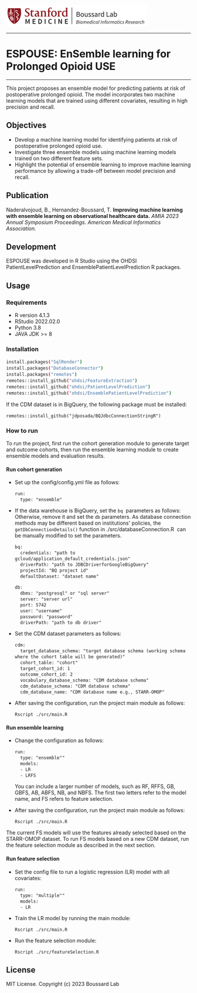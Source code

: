 <img src="docs/boussardlab.png" style="margin-right: 20px; margin-top: 10px;" />

----------------------------

# ESPOUSE: EnSemble learning for Prolonged Opioid USE

-----------------------------
This project proposes an ensemble model for predicting patients at risk of postoperative prolonged opioid. The model incorporates two machine learning models that are trained using different covariates, resulting in high precision and recall.

## Objectives
- Develop a machine learning model for identifying patients at risk of postoperative prolonged opioid use.
- Investigate three ensemble models using machine learning models trained on two different feature sets.
- Highlight the potential of ensemble learning to improve machine learning performance by allowing a trade-off between model precision and recall.

## Publication
Naderalvojoud, B., Hernandez-Boussard, T. **Improving machine learning with ensemble learning on observational healthcare data.** *AMIA 2023 Annual Symposium Proceedings. American Medical Informatics Association.*

## Development
ESPOUSE was developed in R Studio using the OHDSI PatientLevelPrediction and EnsemblePatientLevelPrediction R packages.

## Usage

### Requirements
- R version 4.1.3
- RStudio 2022.02.0
- Python 3.8
- JAVA JDK >= 8 

### Installation

```sh
install.packages("SqlRender")
install.packages("DatabaseConnector")
install.packages("remotes")
remotes::install_github("ohdsi/FeatureExtraction")
remotes::install_github("ohdsi/PatientLevelPrediction")
remotes::install_github("ohdsi/EnsemblePatientLevelPrediction")
```

If the CDM dataset is in BigQuery, the following package must be installed: 
```
remotes::install_github("jdposada/BQJdbcConnectionStringR")
```

### How to run
To run the project, first run the cohort generation module to generate target and outcome cohorts, then run the ensemble learning module to create ensemble models and evaluation results.

#### Run cohort generation
- Set up the config/config.yml file as follows:
    ```
    run:
      type: "ensemble"
    ```
- If the data warehouse is BigQuery, set the `bq`  parameters as follows: Otherwise, remove it and set the `db` parameters. As database connection methods may be different based on institutions' policies, the `getDbConnectionDetails()` function in ./src/databaseConnection.R  can be manually modified to set the parameters.
    ```
    bq:
      credentials: "path to gcloud/application_default_credentials.json"
      driverPath: "path to JDBCDriverforGoogleBigQuery"
      projectId: "BQ project id"
      defaultDataset: "dataset name"
    ```
    ```
    db:
      dbms: "postgresql" or "sql server"
      server: "server url"
      port: 5742
      user: "username"
      password: "password"
      driverPath: "path to db driver"
    ```
- Set the CDM dataset parameters as follows:
    ```
    cdm:
      target_database_schema: "target database schema (working schema where the cohort table will be generated)"
      cohort_table: "cohort"
      target_cohort_id: 1
      outcome_cohort_id: 2
      vocabulary_database_schema: "CDM database schema"
      cdm_database_schema: "CDM database schema"
      cdm_database_name: "CDM database name e.g., STARR-OMOP"
    ```

- After saving the configuration, run the project main module as follows:
    ```
    Rscript ./src/main.R
    ```

#### Run ensemble learning
- Change the configuration as follows:
    ```
    run:
      type: "ensemble""
      models:
      - LR
      - LRFS
    ```
    You can include a larger number of models, such as RF, RFFS, GB, GBFS, AB, ABFS, NB, and NBFS. The first two letters refer to the model name, and FS refers to feature selection. 

- After saving the configuration, run the project main module as follows:
    ```
    Rscript ./src/main.R
    ```
The current FS models will use the features already selected based on the STARR-OMOP dataset. To run FS models based on a new CDM dataset, run the feature selection module as described in the next section.

#### Run feature selection
- Set the config file to run a logistic regression (LR) model with all covariates: 
    ``` 
    run:
      type: "multiple""
      models:
      - LR
    ```
- Train the LR model by running the main module:
    ```
    Rscript ./src/main.R
    ```

- Run the feature selection module:
    ```
    Rscript ./src/featureSelection.R
    ```
    
## License
MIT License. 
Copyright (c) 2023 Boussard Lab


